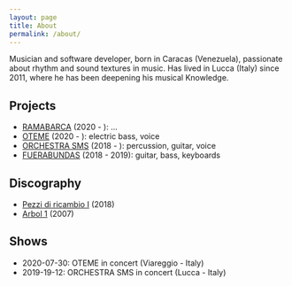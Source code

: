```yaml
---
layout: page
title: About
permalink: /about/
---
```


Musician and software developer, born in Caracas (Venezuela), passionate about rhythm and sound textures in music. Has lived in Lucca (Italy) since 2011, where he has been deepening his musical Knowledge.

## Projects

- [RAMABARCA](https://soundcloud.com/ramabarca) (2020 - ): ...
- [OTEME](http://oteme.com/) (2020 - ): electric bass, voice
- [ORCHESTRA SMS](http://stefanogiannotti.com/it/ensemble/orchestra-sms/) (2018 - ): percussion, guitar, voice
- [FUERABUNDAS](https://fuerabundas.bandcamp.com/) (2018 - 2019): guitar, bass, keyboards

## Discography

- [Pezzi di ricambio I](https://fuerabundas.bandcamp.com/album/pezzi-di-ricambio-i) (2018)
- [Arbol 1](https://abdicatecell.bandcamp.com/album/arbol1) (2007)

## Shows

- 2020-07-30: OTEME in concert (Viareggio - Italy)
- 2019-19-12: ORCHESTRA SMS in concert (Lucca - Italy)
